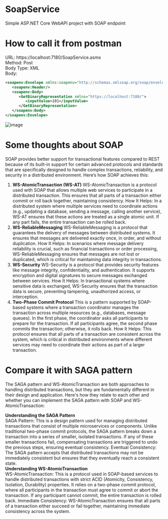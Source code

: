 # SoapService
Simple ASP.NET Core WebAPI project with SOAP endpoint

# How to call it from postman
URL: https://localhost:7180/SoapService.asmx <br />
Method: Post <br />
Body Type: XML <br />
Body: <br />
```xml
<soapenv:Envelope xmlns:soapenv="http://schemas.xmlsoap.org/soap/envelope/">
   <soapenv:Header/>
   <soapenv:Body>
      <GetBinaryRepresentation xmlns="https://localhost:7180/">
         <inputValue>101</inputValue>
      </GetBinaryRepresentation>
   </soapenv:Body>
</soapenv:Envelope>
```

![image](https://github.com/user-attachments/assets/25041f76-6e69-4c27-8792-80ad01a6a8da)


# Some thoughts about SOAP
SOAP provides better support for transactional features compared to REST because of its built-in support for certain advanced protocols and standards that are specifically designed to handle complex transactions, reliability, and security in a distributed environment. Here’s how SOAP achieves this:

1. **WS-AtomicTransaction (WS-AT)**
WS-AtomicTransaction is a protocol used with SOAP that allows multiple web services to participate in a distributed transaction. This ensures that all parts of a transaction either commit or roll back together, maintaining consistency.
How It Helps: In a distributed system where multiple services need to coordinate actions (e.g., updating a database, sending a message, calling another service), WS-AT ensures that these actions are treated as a single atomic unit. If any part fails, the entire transaction can be rolled back.
2. **WS-ReliableMessaging**
WS-ReliableMessaging is a protocol that guarantees the delivery of messages between distributed systems. It ensures that messages are delivered exactly once, in order, and without duplication.
How It Helps: In scenarios where message delivery reliability is crucial, such as financial transactions or order processing, WS-ReliableMessaging ensures that messages are not lost or duplicated, which is critical for maintaining data integrity in transactions.
3. **WS-Security**
WS-Security is a protocol that provides security features like message integrity, confidentiality, and authentication. It supports encryption and digital signatures to secure messages exchanged between services.
How It Helps: In transactional systems where sensitive data is exchanged, WS-Security ensures that the transaction data is secure, preventing tampering, unauthorized access, or interception.
4. **Two-Phase Commit Protocol**
This is a pattern supported by SOAP-based systems where a transaction coordinator manages the transaction across multiple resources (e.g., databases, message queues). In the first phase, the coordinator asks all participants to prepare for the transaction. If all participants agree, the second phase commits the transaction; otherwise, it rolls back.
How It Helps: This protocol ensures that all parts of a transaction are consistent across the system, which is critical in distributed environments where different services may need to coordinate their actions as part of a larger transaction.

# Compare it with SAGA pattern
The SAGA pattern and WS-AtomicTransaction are both approaches to handling distributed transactions, but they are fundamentally different in their design and application. Here's how they relate to each other and whether you can implement the SAGA pattern with SOAP and WS-AtomicTransaction:

**Understanding the SAGA Pattern** </br>
SAGA Pattern: This is a design pattern used for managing distributed transactions that consist of multiple microservices or components. Unlike traditional two-phase commit protocols, the SAGA pattern breaks down a transaction into a series of smaller, isolated transactions. If any of these smaller transactions fail, compensating transactions are triggered to undo the previous steps, ensuring eventual consistency.
Eventual Consistency: The SAGA pattern accepts that distributed transactions may not be immediately consistent but ensures that they eventually reach a consistent state.
</br>
**Understanding WS-AtomicTransaction** </br>
WS-AtomicTransaction: This is a protocol used in SOAP-based services to handle distributed transactions with strict ACID (Atomicity, Consistency, Isolation, Durability) properties. It relies on a two-phase commit protocol, where all participants in the transaction must agree to commit or abort the transaction. If any participant cannot commit, the entire transaction is rolled back.
Immediate Consistency: WS-AtomicTransaction ensures that all parts of a transaction either succeed or fail together, maintaining immediate consistency across the system.
</br>
